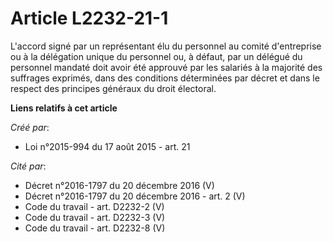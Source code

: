 # Article L2232-21-1

L'accord signé par un représentant élu du personnel au comité d'entreprise ou à la délégation unique du personnel ou, à
défaut, par un délégué du personnel mandaté doit avoir été approuvé par les salariés à la majorité des suffrages exprimés,
dans des conditions déterminées par décret et dans le respect des principes généraux du droit électoral.

**Liens relatifs à cet article**

_Créé par_:

  - Loi n°2015-994 du 17 août 2015 - art. 21

_Cité par_:

  - Décret n°2016-1797 du 20 décembre 2016 (V)
  - Décret n°2016-1797 du 20 décembre 2016 - art. 2 (V)
  - Code du travail - art. D2232-2 (V)
  - Code du travail - art. D2232-3 (V)
  - Code du travail - art. D2232-8 (V)

